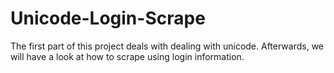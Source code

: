 # Unicode-Login-Scrape
The first part of this project deals with dealing with unicode. Afterwards, we will have a look at how to scrape using login information.
